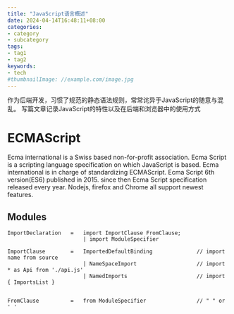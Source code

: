 ```yaml
---
title: "JavaScript语言概述"
date: 2024-04-14T16:48:11+08:00
categories:
- category
- subcategory
tags:
- tag1
- tag2
keywords:
- tech
#thumbnailImage: //example.com/image.jpg
---
```

作为后端开发，习惯了规范的静态语法规则，常常诧异于JavaScript的随意与混乱。
写篇文章记录JavaScript的特性以及在后端和浏览器中的使用方式
<!--more-->


# ECMAScript

Ecma international is a Swiss based non-for-profit association. 
Ecma Script is a scripting language specification on which JavaScript is based. Ecma international is in charge of standardizing ECMAScript.
Ecma Script 6th version(ES6) published in 2015. since then Ecma Script specification released every year. Nodejs, firefox and Chrome all support newest features.


## Modules

```
ImportDeclaration   =   import ImportClause FromClause;
                        | import ModuleSpecifier

ImportClause        =   ImportedDefaultBinding              // import name from source
                        | NameSpaceImport                   // import * as Api from './api.js'
                        | NamedImports                      // import { ImportsList }


FromClause          =   from ModuleSpecifier                // " " or  ' '
```


